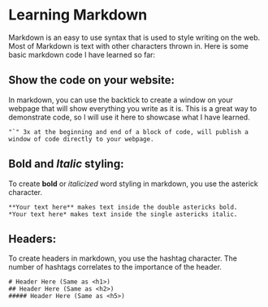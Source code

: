 # Learning Markdown

Markdown is an easy to use syntax that is used to style writing on the web.  Most of Markdown is text with other characters thrown in. Here is some basic markdown code I have learned so far:

## Show the code on your website:
In markdown, you can use the backtick to create a window on your webpage that will show everything you write as it is. This is a great way to demonstrate code, so I will use it here to showcase what I have learned.
```
"`" 3x at the beginning and end of a block of code, will publish a window of code directly to your webpage.
```

## **Bold** and *Italic* styling:
To create **bold** or *italicized* word styling in markdown, you use the asterick character.
```
**Your text here** makes text inside the double astericks bold.
*Your text here* makes text inside the single astericks italic.
```

## Headers:
To create headers in markdown, you use the hashtag character. The number of hashtags correlates to the importance of the header.
```
# Header Here (Same as <h1>)
## Header Here (Same as <h2>)
##### Header Here (Same as <h5>)
```
  

